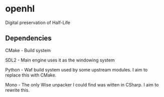 # openhl
Digital preservation of Half-Life

Dependencies
------------
CMake  - Build system

SDL2   - Main engine uses it as the windowing system

Python - Waf build system used by some upstream modules. I aim to
         replace this with CMake.

Mono   - The only Wise unpacker I could find was witten in CSharp.
         I aim to rewrite this.
